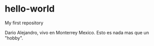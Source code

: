 # hello-world
My first repository

Dario Alejandro, vivo en Monterrey Mexico. Esto es nada mas que un "hobby".
